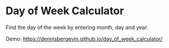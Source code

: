 # Day of Week Calculator

Find the day of the week by entering month, day and year.

Demo: https://dennisbergevin.github.io/day_of_week_calculator/
